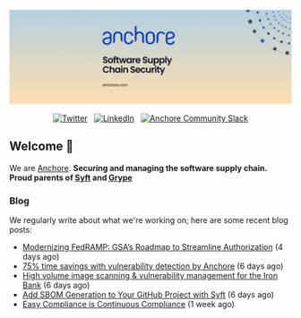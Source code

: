 <p align="center">
  <a href="https://anchore.com" target="_blank"><img src="https://raw.githubusercontent.com/anchore/.github/main/.github/banner.jpg"></a>
</p>
<p align="center">
  &nbsp;<a href="https://twitter.com/anchore" target="_blank"><img alt="Twitter" src="https://img.shields.io/badge/Twitter-303030?style=for-the-badge&logo=x&logoColor=%23ffffff"></a>&nbsp;
  &nbsp;<a href="https://www.linkedin.com/company/anchore" target="_blank"><img alt="LinkedIn" src="https://img.shields.io/badge/LinkedIn-1667be?style=for-the-badge&logo=linkedin&logoColor=%23ffffff"></a>&nbsp;
  &nbsp;<a href="https://anchore.com/slack" target="_blank"><img alt="Anchore Community Slack" src="https://img.shields.io/badge/Slack-4A154B?style=for-the-badge&logo=slack&logoColor=white"></a>&nbsp;
</p>

## Welcome 👋

We are [Anchore](https://anchore.com/).
**Securing and managing the software supply chain. Proud parents of [Syft](https://github.com/anchore/syft) and [Grype](https://github.com/anchore/grype)**

### Blog 

We regularly write about what we're working on; here are some recent blog posts:


- [Modernizing FedRAMP: GSA’s Roadmap to Streamline Authorization](https://anchore.com/blog/fedramp-compliance-modernization-2024-update/) (4 days ago)
- [75% time savings with vulnerability detection by Anchore](https://anchore.com/case-studies/75-time-savings-with-vulnerability-detection-by-anchore/) (6 days ago)
- [High volume image scanning &amp; vulnerability management for the Iron Bank](https://anchore.com/case-studies/high-volume-image-scanning-and-vulnerability-management-for-the-iron-bank/) (6 days ago)
- [Add SBOM Generation to Your GitHub Project with Syft](https://anchore.com/blog/add-sbom-generation-to-your-github-project-with-syft/) (6 days ago)
- [Easy Compliance is Continuous Compliance](https://anchore.com/webinars/easy-compliance-is-continuous-compliance/) (1 week ago)
